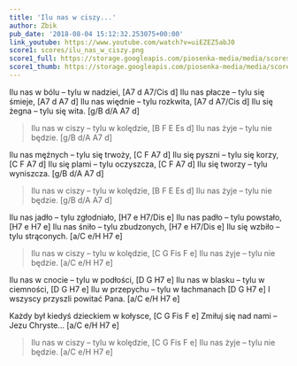 ```yaml
---
title: 'Ilu nas w ciszy...'
author: Zbik
pub_date: '2018-08-04 15:12:32.253075+00:00'
link_youtube: https://www.youtube.com/watch?v=uiEZEZ5abJ0
score1: scores/ilu_nas_w_ciszy.png
score1_full: https://storage.googleapis.com/piosenka-media/media/scores/ilu_nas_w_ciszy.png
score1_thumb: https://storage.googleapis.com/piosenka-media/media/scores/ilu_nas_w_ciszy.png.180x0_q85_upscale.png
---
```


Ilu nas w bólu – tylu w nadziei, [A7 d A7/Cis d]
Ilu nas płacze – tylu się śmieje, [A7 d A7 d]
Ilu nas więdnie – tylu rozkwita, [A7 d A7/Cis d]
Ilu się żegna – tylu się wita. [g/B d/A A7 d]

>Ilu nas w ciszy – tylu w kolędzie, [B F E Es d]
>Ilu nas żyje – tylu nie będzie. [g/B d/A A7 d]

Ilu nas mężnych – tylu się trwoży, [C F A7 d]
Ilu się pyszni – tylu się korzy, [C F A7 d]
Ilu się plami – tylu oczyszcza, [C F A7 d]
Ilu się tworzy – tylu wyniszcza. [g/B d/A A7 d]

>Ilu nas w ciszy – tylu w kolędzie, [B F E Es d]
>Ilu nas żyje – tylu nie będzie. [g/B d/A A7 d]

Ilu nas jadło – tylu zgłodniało, [H7 e H7/Dis e]
Ilu nas padło – tylu powstało, [H7 e H7 e]
Ilu nas śniło – tylu zbudzonych, [H7 e H7/Dis e]
Ilu się wzbiło – tylu strąconych. [a/C e/H H7 e]

>Ilu nas w ciszy – tylu w kolędzie, [C G Fis F e]
>Ilu nas żyje – tylu nie będzie. [a/C e/H H7 e]

Ilu nas w cnocie – tylu w podłości, [D G H7 e]
Ilu nas w blasku – tylu w ciemności, [D G H7 e]
Ilu w przepychu – tylu w łachmanach [D G H7 e]
I wszyscy przyszli powitać Pana. [a/C e/H H7 e]

Każdy był kiedyś dzieckiem w kołysce, [C G Fis F e]
Zmiłuj się nad nami – Jezu Chryste… [a/C e/H H7 e]

>Ilu nas w ciszy – tylu w kolędzie, [C G Fis F e]
>Ilu nas żyje – tylu nie będzie. [a/C e/H H7 e]